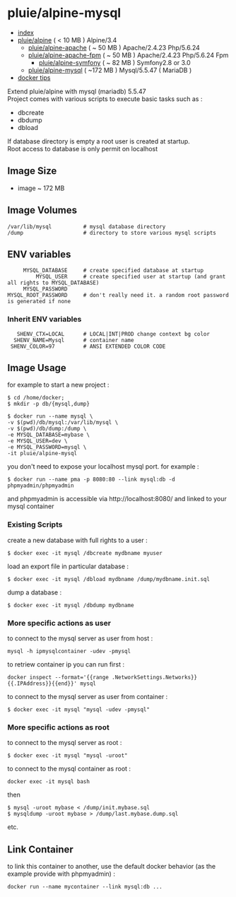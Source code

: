 # pluie/alpine-mysql

- [index][1]
- [pluie/alpine][2]                       ( < 10 MB ) Alpine/3.4
    - [pluie/alpine-apache][3]            ( ~ 50 MB ) Apache/2.4.23 Php/5.6.24
    - [pluie/alpine-apache-fpm][7]        ( ~ 50 MB ) Apache/2.4.23 Php/5.6.24 Fpm
        - [pluie/alpine-symfony][6]       ( ~ 82 MB ) Symfony2.8 or 3.0
    - [pluie/alpine-mysql][4]             ( ~172 MB ) Mysql/5.5.47 ( MariaDB )
- [docker tips][5]

Extend pluie/alpine with mysql (mariadb) 5.5.47  
Project comes with various scripts to execute basic tasks such as :  
- dbcreate
- dbdump
- dbload

If database directory is empty a root user is created at startup.  
Root access to database is only permit on localhost   

## Image Size

- image ~ 172 MB

## Image Volumes

```
/var/lib/mysql          # mysql database directory  
/dump                   # directory to store various mysql scripts  
```

## ENV variables

```
     MYSQL_DATABASE     # create specified database at startup  
         MYSQL_USER     # create specified user at startup (and grant all rights to MYSQL_DATABASE)  
     MYSQL_PASSWORD
MYSQL_ROOT_PASSWORD     # don't really need it. a random root password is generated if none  
```

### Inherit ENV variables

```
   SHENV_CTX=LOCAL      # LOCAL|INT|PROD change context bg color
  SHENV_NAME=Mysql      # container name 
 SHENV_COLOR=97         # ANSI EXTENDED COLOR CODE
```

## Image Usage

for example to start a new project :
```
$ cd /home/docker;
$ mkdir -p db/{mysql,dump}

$ docker run --name mysql \
-v $(pwd)/db/mysql:/var/lib/mysql \
-v $(pwd)/db/dump:/dump \
-e MYSQL_DATABASE=mybase \
-e MYSQL_USER=dev \
-e MYSQL_PASSWORD=mysql \
-it pluie/alpine-mysql
```
you don't need to expose your localhost mysql port.
for example :

```
$ docker run --name pma -p 8080:80 --link mysql:db -d phpmyadmin/phpmyadmin
```

and phpmyadmin is accessible via http://localhost:8080/ and linked to your mysql container


### Existing Scripts

create a new database with full rights to a user  :
```
$ docker exec -it mysql /dbcreate mydbname myuser
```
load an export file in particular database :
```
$ docker exec -it mysql /dbload mydbname /dump/mydbname.init.sql
```
dump a database :
```
$ docker exec -it mysql /dbdump mydbname
```

### More specific actions as user

to connect to the mysql server as user from host :
```
mysql -h ipmysqlcontainer -udev -pmysql
```
to retriew container ip you can run first :
```
docker inspect --format='{{range .NetworkSettings.Networks}}{{.IPAddress}}{{end}}' mysql
```
to connect to the mysql server as user from container :
```
$ docker exec -it mysql "mysql -udev -pmysql"
```

### More specific actions as root

to connect to the mysql server as root :
```
$ docker exec -it mysql "mysql -uroot"
```
to connect to the mysql container as root :  
```
docker exec -it mysql bash
```
then  
```
$ mysql -uroot mybase < /dump/init.mybase.sql
$ mysqldump -uroot mybase > /dump/last.mybase.dump.sql
```
etc.


## Link Container

to link this container to another, use the default docker behavior 
(as the example provide with phpmyadmin) :
```
docker run --name mycontainer --link mysql:db ...
```


 [1]: https://github.com/pluie-org/docker-images
 [2]: https://github.com/pluie-org/docker-images/tree/master/pluie/alpine
 [3]: https://github.com/pluie-org/docker-images/tree/master/pluie/alpine-mysql
 [4]: https://github.com/pluie-org/docker-images/tree/master/pluie/alpine-apache
 [7]: https://github.com/pluie-org/docker-images/tree/master/pluie/alpine-apache-fpm
 [5]: https://github.com/pluie-org/docker-images/blob/master/DOCKER.md
 [6]: https://github.com/pluie-org/docker-images/tree/master/pluie/alpine-symfony
